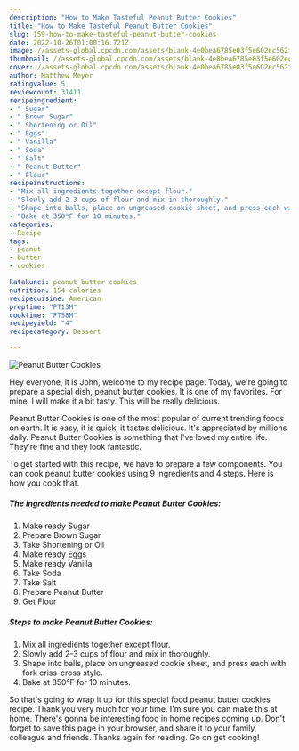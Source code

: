 ```yaml
---
description: "How to Make Tasteful Peanut Butter Cookies"
title: "How to Make Tasteful Peanut Butter Cookies"
slug: 159-how-to-make-tasteful-peanut-butter-cookies
date: 2022-10-26T01:00:16.721Z
image: //assets-global.cpcdn.com/assets/blank-4e0bea6785e03f5e602ec562f230caae08da540cada707380b4fe1bbebba43da.png
thumbnail: //assets-global.cpcdn.com/assets/blank-4e0bea6785e03f5e602ec562f230caae08da540cada707380b4fe1bbebba43da.png
cover: //assets-global.cpcdn.com/assets/blank-4e0bea6785e03f5e602ec562f230caae08da540cada707380b4fe1bbebba43da.png
author: Matthew Meyer
ratingvalue: 5
reviewcount: 31411
recipeingredient:
- " Sugar"
- " Brown Sugar"
- " Shortening or Oil"
- " Eggs"
- " Vanilla"
- " Soda"
- " Salt"
- " Peanut Butter"
- " Flour"
recipeinstructions:
- "Mix all ingredients together except flour."
- "Slowly add 2-3 cups of flour and mix in thoroughly."
- "Shape into balls, place on ungreased cookie sheet, and press each with fork criss-cross style."
- "Bake at 350°F for 10 minutes."
categories:
- Recipe
tags:
- peanut
- butter
- cookies

katakunci: peanut butter cookies 
nutrition: 154 calories
recipecuisine: American
preptime: "PT13M"
cooktime: "PT58M"
recipeyield: "4"
recipecategory: Dessert

---
```



![Peanut Butter Cookies](//assets-global.cpcdn.com/assets/blank-4e0bea6785e03f5e602ec562f230caae08da540cada707380b4fe1bbebba43da.png)

Hey everyone, it is John, welcome to my recipe page. Today, we're going to prepare a special dish, peanut butter cookies. It is one of my favorites. For mine, I will make it a bit tasty. This will be really delicious.

Peanut Butter Cookies is one of the most popular of current trending foods on earth. It is easy, it is quick, it tastes delicious. It's appreciated by millions daily. Peanut Butter Cookies is something that I've loved my entire life. They're fine and they look fantastic.




To get started with this recipe, we have to prepare a few components. You can cook peanut butter cookies using 9 ingredients and 4 steps. Here is how you cook that.

<!--inarticleads1-->

##### The ingredients needed to make Peanut Butter Cookies:

1. Make ready  Sugar
1. Prepare  Brown Sugar
1. Take  Shortening or Oil
1. Make ready  Eggs
1. Make ready  Vanilla
1. Take  Soda
1. Take  Salt
1. Prepare  Peanut Butter
1. Get  Flour




<!--inarticleads2-->

##### Steps to make Peanut Butter Cookies:

1. Mix all ingredients together except flour.
1. Slowly add 2-3 cups of flour and mix in thoroughly.
1. Shape into balls, place on ungreased cookie sheet, and press each with fork criss-cross style.
1. Bake at 350°F for 10 minutes.




So that's going to wrap it up for this special food peanut butter cookies recipe. Thank you very much for your time. I'm sure you can make this at home. There's gonna be interesting food in home recipes coming up. Don't forget to save this page in your browser, and share it to your family, colleague and friends. Thanks again for reading. Go on get cooking!
